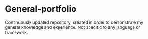 # General-portfolio
Continuously updated repository, created in order to demonstrate my general knowledge and experience. Not specific to any language or framework. 

